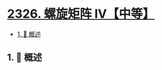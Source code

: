 # [2326. 螺旋矩阵 IV【中等】](https://github.com/Tdahuyou/TNotes.leetcode/tree/main/notes/2326.%20%E8%9E%BA%E6%97%8B%E7%9F%A9%E9%98%B5%20IV%E3%80%90%E4%B8%AD%E7%AD%89%E3%80%91)

<!-- region:toc -->

- [1. 📝 概述](#1--概述)

<!-- endregion:toc -->

## 1. 📝 概述
